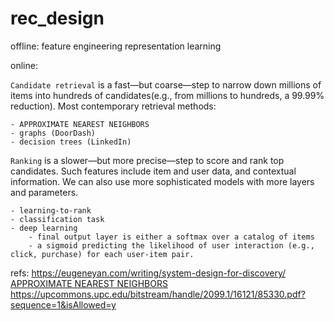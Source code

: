 # rec_design





offline:
feature engineering
representation learning

online:


`Candidate retrieval` is a fast—but coarse—step to narrow down millions of items into hundreds of candidates(e.g., from millions to hundreds, a 99.99% reduction). 
Most contemporary retrieval methods:

    - APPROXIMATE NEAREST NEIGHBORS
    - graphs (DoorDash) 
    - decision trees (LinkedIn)

`Ranking` is a slower—but more precise—step to score and rank top candidates. Such features include item and user data, and contextual information. We can also use more sophisticated models with more layers and parameters.

    - learning-to-rank 
    - classification task
    - deep learning
        - final output layer is either a softmax over a catalog of items
        - a sigmoid predicting the likelihood of user interaction (e.g., click, purchase) for each user-item pair.

refs:
https://eugeneyan.com/writing/system-design-for-discovery/
[APPROXIMATE NEAREST NEIGHBORS](https://zhuanlan.zhihu.com/p/454511736)
https://upcommons.upc.edu/bitstream/handle/2099.1/16121/85330.pdf?sequence=1&isAllowed=y